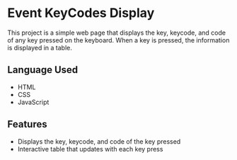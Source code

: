 # Event KeyCodes Display

This project is a simple web page that displays the key, keycode, and code of any key pressed on the keyboard. When a key is pressed, the information is displayed in a table.

## Language Used

- HTML
- CSS
- JavaScript

## Features

- Displays the key, keycode, and code of the key pressed
- Interactive table that updates with each key press

